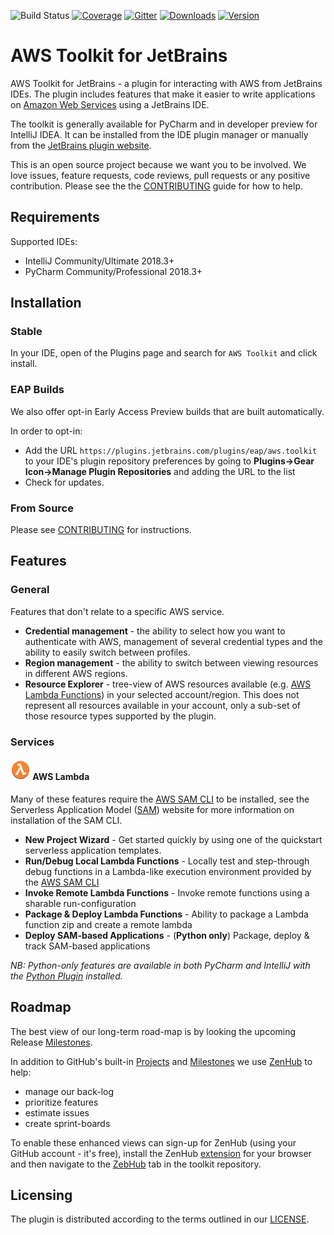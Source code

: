 ![Build Status](https://codebuild.eu-west-1.amazonaws.com/badges?uuid=eyJlbmNyeXB0ZWREYXRhIjoiekhxeERIMmNLSkNYUktnUFJzUVJucmJqWnFLMGlpNXJiNE1LLzVWV3B1QUpSSkhCS04veHZmUGxZZ0ZmZlRzYjJ3T1VtVEs1b3JxbWNVOHFOeFJDOTAwPSIsIml2UGFyYW1ldGVyU3BlYyI6ImZXNW5KaytDRGNLdjZuZDgiLCJtYXRlcmlhbFNldFNlcmlhbCI6MX0%3D&branch=master) 
[![Coverage](https://img.shields.io/codecov/c/github/aws/aws-toolkit-jetbrains/master.svg)](https://codecov.io/gh/aws/aws-toolkit-jetbrains/branch/master) 
[![Gitter](https://badges.gitter.im/aws/aws-toolkit-jetbrains.svg)](https://gitter.im/aws/aws-toolkit-jetbrains?utm_source=badge&utm_medium=badge&utm_campaign=pr-badge)
[![Downloads](https://img.shields.io/jetbrains/plugin/d/11349-aws-toolkit.svg)](https://plugins.jetbrains.com/plugin/11349-aws-toolkit) 
[![Version](https://img.shields.io/jetbrains/plugin/v/11349.svg?label=version)](https://plugins.jetbrains.com/plugin/11349-aws-toolkit)
 
# AWS Toolkit for JetBrains

AWS Toolkit for JetBrains - a plugin for interacting with AWS from JetBrains IDEs. The plugin includes features that make it easier to write applications on [Amazon Web Services](https://aws.amazon.com/) using a JetBrains IDE.

The toolkit is generally available for PyCharm and in developer preview for IntelliJ IDEA. It can be installed from the IDE plugin manager or manually from the [JetBrains plugin website](https://plugins.jetbrains.com/plugin/11349-aws-toolkit).

This is an open source project because we want you to be involved. We love issues, feature requests, code reviews, pull requests or any positive contribution. Please see the the [CONTRIBUTING](CONTRIBUTING.md) guide for how to help.  

## Requirements
Supported IDEs:
* IntelliJ Community/Ultimate 2018.3+
* PyCharm Community/Professional 2018.3+

## Installation

### Stable
In your IDE, open of the Plugins page and search for `AWS Toolkit` and click install.

### EAP Builds
We also offer opt-in Early Access Preview builds that are built automatically.

In order to opt-in:
* Add the URL `https://plugins.jetbrains.com/plugins/eap/aws.toolkit` to your IDE's plugin repository preferences by going to **Plugins->Gear Icon->Manage Plugin Repositories** and adding the URL to the list
* Check for updates.

### From Source
Please see [CONTRIBUTING](CONTRIBUTING.md#building-from-source) for instructions.

## Features

### General

Features that don't relate to a specific AWS service.

* **Credential management** - the ability to select how you want to authenticate with AWS, management of several credential types and the ability to easily switch between profiles.
* **Region management** - the ability to switch between viewing resources in different AWS regions.
* **Resource Explorer** - tree-view of AWS resources available (e.g. [AWS Lambda Functions](https://docs.aws.amazon.com/lambda/latest/dg/lambda-introduction-function.html)) in your selected account/region. This does not represent all resources available in your account, only a sub-set of those resource types supported by the plugin.

### Services

#### ![AWS Lambda][lambda-icon] AWS Lambda

Many of these features require the [AWS SAM CLI](https://github.com/awslabs/aws-sam-cli) to be installed, see the Serverless Application Model ([SAM](https://aws.amazon.com/serverless/sam/)) website for more information on installation of the SAM CLI.

* **New Project Wizard** - Get started quickly by using one of the quickstart serverless application templates.
* **Run/Debug Local Lambda Functions** - Locally test and step-through debug functions in a Lambda-like execution environment provided by the [AWS SAM CLI](https://github.com/awslabs/aws-sam-cli)
* **Invoke Remote Lambda Functions** - Invoke remote functions using a sharable run-configuration
* **Package & Deploy Lambda Functions** - Ability to package a Lambda function zip and create a remote lambda
* **Deploy SAM-based Applications** - (**Python only**) Package, deploy & track SAM-based applications

*NB: Python-only features are available in both PyCharm and IntelliJ with the [Python Plugin](https://www.jetbrains.com/help/idea/plugin-overview.html) installed.*

## Roadmap

The best view of our long-term road-map is by looking the upcoming Release [Milestones](https://github.com/aws/aws-toolkit-jetbrains/milestones). 

In addition to GitHub's built-in [Projects](https://github.com/aws/aws-toolkit-jetbrains/projects) and [Milestones](https://github.com/aws/aws-toolkit-jetbrains/milestones) we use [ZenHub](https://www.zenhub.com) to help:
* manage our back-log
* prioritize features
* estimate issues
* create sprint-boards

To enable these enhanced views can sign-up for ZenHub (using your GitHub account - it's free), install the ZenHub [extension](https://www.zenhub.com/extension) for your browser and then navigate to the [ZebHub](https://github.com/aws/aws-toolkit-jetbrains#zenhub) tab in the toolkit repository. 

## Licensing

The plugin is distributed according to the terms outlined in our [LICENSE](LICENSE).

[lambda-icon]: jetbrains-core/resources/icons/resources/LambdaFunction.svg
